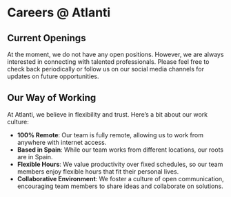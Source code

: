

# Careers @ Atlanti

## Current Openings
At the moment, we do not have any open positions. However, we are always interested in connecting with talented professionals. Please feel free to check back periodically or follow us on our social media channels for updates on future opportunities.

## Our Way of Working
At Atlanti, we believe in flexibility and trust. Here’s a bit about our work culture:

- **100% Remote**: Our team is fully remote, allowing us to work from anywhere with internet access.
- **Based in Spain**: While our team works from different locations, our roots are in Spain.
- **Flexible Hours**: We value productivity over fixed schedules, so our team members enjoy flexible hours that fit their personal lives.
- **Collaborative Environment**: We foster a culture of open communication, encouraging team members to share ideas and collaborate on solutions.
